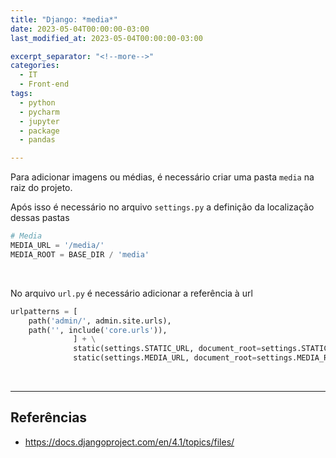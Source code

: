 ```yaml
---
title: "Django: *media*"
date: 2023-05-04T00:00:00-03:00
last_modified_at: 2023-05-04T00:00:00-03:00

excerpt_separator: "<!--more-->"
categories:
  - IT
  - Front-end
tags:
  - python
  - pycharm
  - jupyter
  - package
  - pandas

---
```


Para adicionar imagens ou médias, é necessário criar uma pasta `media` na raiz do projeto.

Após isso é necessário no arquivo `settings.py` a definição da localização dessas pastas

```python
# Media
MEDIA_URL = '/media/'
MEDIA_ROOT = BASE_DIR / 'media'
```

<br>

No arquivo `url.py` é necessário adicionar a referência à url

```python
urlpatterns = [
    path('admin/', admin.site.urls),
    path('', include('core.urls')),
              ] + \
              static(settings.STATIC_URL, document_root=settings.STATIC_ROOT) + \
              static(settings.MEDIA_URL, document_root=settings.MEDIA_ROOT)
```

<br>

---

## Referências

- https://docs.djangoproject.com/en/4.1/topics/files/

